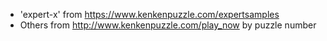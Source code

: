 * 'expert-x' from https://www.kenkenpuzzle.com/expertsamples
* Others from http://www.kenkenpuzzle.com/play_now by puzzle number
